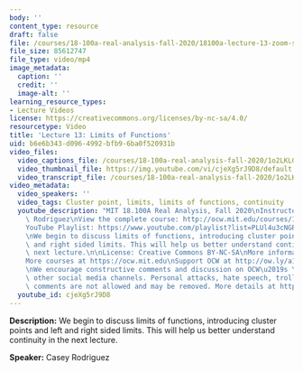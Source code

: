 ```yaml
---
body: ''
content_type: resource
draft: false
file: /courses/18-100a-real-analysis-fall-2020/18100a-lecture-13-zoom-subtitled-version-4_360p_16_9.mp4
file_size: 85612747
file_type: video/mp4
image_metadata:
  caption: ''
  credit: ''
  image-alt: ''
learning_resource_types:
- Lecture Videos
license: https://creativecommons.org/licenses/by-nc-sa/4.0/
resourcetype: Video
title: 'Lecture 13: Limits of Functions'
uid: b6e6b343-d096-4992-bfb9-6ba0f520931b
video_files:
  video_captions_file: /courses/18-100a-real-analysis-fall-2020/1o2LKLGBtP9fZuAKyx2MlPfKW6NvpLYym_transcript.webvtt
  video_thumbnail_file: https://img.youtube.com/vi/cjeXg5rJ9D8/default.jpg
  video_transcript_file: /courses/18-100a-real-analysis-fall-2020/1o2LKLGBtP9fZuAKyx2MlPfKW6NvpLYym_transcript.pdf
video_metadata:
  video_speakers: ''
  video_tags: Cluster point, limits, limits of functions, continuity
  youtube_description: "MIT 18.100A Real Analysis, Fall 2020\nInstructor: Dr. Casey\
    \ Rodriguez\nView the complete course: http://ocw.mit.edu/courses/18-100a-real-analysis-fall-2020/\n\
    YouTube Playlist: https://www.youtube.com/playlist?list=PLUl4u3cNGP61O7HkcF7UImpM0cR_L2gSw\n\
    \nWe begin to discuss limits of functions, introducing cluster points and left\
    \ and right sided limits. This will help us better understand continuity in the\
    \ next lecture.\n\nLicense: Creative Commons BY-NC-SA\nMore information at https://ocw.mit.edu/terms\n\
    More courses at https://ocw.mit.edu\nSupport OCW at http://ow.ly/a1If50zVRlQ\n\
    \nWe encourage constructive comments and discussion on OCW\u2019s YouTube and\
    \ other social media channels. Personal attacks, hate speech, trolling, and inappropriate\
    \ comments are not allowed and may be removed. More details at https://ocw.mit.edu/comments."
  youtube_id: cjeXg5rJ9D8
---
```

**Description:** We begin to discuss limits of functions, introducing cluster points and left and right sided limits. This will help us better understand continuity in the next lecture.

**Speaker:** Casey Rodriguez